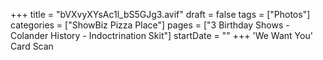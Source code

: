 +++
title = "bVXvyXYsAc1l_bS5GJg3.avif"
draft = false
tags = ["Photos"]
categories = ["ShowBiz Pizza Place"]
pages = ["3 Birthday Shows - Colander History - Indoctrination Skit"]
startDate = ""
+++
'We Want You' Card Scan
